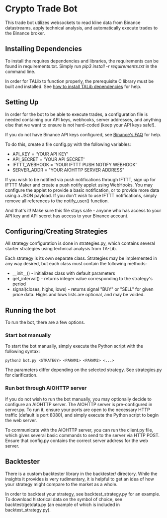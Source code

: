 # Crypto Trade Bot

This trade bot utilizes websockets to read kline data from Binance datastreams, apply technical analysis, and automatically execute trades to the Binance broker.


## Installing Dependencies

To install the requires dependencies and libraries, the requirements can be found in requirements.txt. Simply run *pip3 install -r requirements.txt* in the command line.

In order for TALib to function properly, the prerequisite C library must be built and installed. See [how to install TALib dependencies](https://mrjbq7.github.io/ta-lib/install.html) for help.

## Setting Up

In order for the bot to be able to execute trades, a configuration file is needed containing our API keys, webhooks, server addresses, and anything else that we want to ensure is not hard-coded (keep your API keys safe!).  

If you do not have Binance API keys configured, see [Binance's FAQ](http://binance.com/en/support/faq/360002502072) for help.

To do this, create a file config.py with the following variables:
* API\_KEY = 'YOUR API KEY'
* API\_SECRET = 'YOUR API SECRET'
* IFTTT\_WEBHOOK = 'YOUR IFTTT PUSH NOTIFY WEBHOOK'
* SERVER\_ADDR = "YOUR AIOHTTP SERVER ADDRESS"  

If you wish to be notified via push notifications through IFTTT, sign up for IFTTT Maker and create a push notify applet using WebHooks. You may configure the applet to provide a basic notification, or to provide more data using a JSON payload. If you don't wish to use IFTTT notifications, simply remove all references to the notify\_user() function.  

And that's it! Make sure this file stays safe - anyone who has access to your API key and API secret has access to your Binance account.

## Configuring/Creating Strategies

All strategy configuration is done in strategies.py, which contains several starter strategies using technical analysis from TA-Lib.  

Each strategy is its own separate class. Strategies may be implemented in any way desired, but each class must contain the following methods:  
* \_\_init\_\_() - initializes class with default parameters 
* get\_interval() - returns integer value corresponding to the strategy's period
* signal(closes, highs, lows) - returns signal "BUY" or "SELL" for given price data. Highs and lows lists are optional, and may be voided.

## Running the bot

To run the bot, there are a few options.

### Start bot manually

To start the bot manually, simply execute the Python script with the following syntax:

```
python3 bot.py <STRATEGY> <PARAM1> <PARAM2> <...>
```

The parameters differ depending on the selected strategy. See strategies.py for clarification.  

### Run bot through AIOHTTP server

If you do not wish to run the bot manually, you may optionally decide to configure an AIOHTTP server. The AIOHTTP server is pre-configured in server.py. To run it, ensure your ports are open to the necessary HTTP traffic (default is port 8080), and simply execute the Python script to begin the web server.

To communicate with the AIOHTTP server, you can run the client.py file, which gives several basic commands to send to the server via HTTP POST. Ensure that config.py contains the correct server address for the web server.


## Backtester

There is a custom backtester library in the backtester/ directory. While the insights it provides is very rudimentary, it is helpful to get an idea of how your strategy might compare to the market as a whole.  

In order to backtest your strategy, see backtest\_strategy.py for an example. To download historical data on the symbol of choice, see backtest/getdata.py (an example of which is included in backtest\_strategy.py).  




